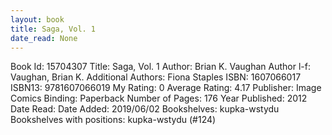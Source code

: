 ```yaml
---
layout: book
title: Saga, Vol. 1
date_read: None
---
```


Book Id: 15704307
Title: Saga, Vol. 1
Author: Brian K. Vaughan
Author l-f: Vaughan, Brian K.
Additional Authors: Fiona Staples
ISBN: 1607066017
ISBN13: 9781607066019
My Rating: 0
Average Rating: 4.17
Publisher: Image Comics
Binding: Paperback
Number of Pages: 176
Year Published: 2012
Date Read: 
Date Added: 2019/06/02
Bookshelves: kupka-wstydu
Bookshelves with positions: kupka-wstydu (#124)

